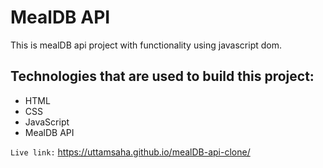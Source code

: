 # MealDB API
This is mealDB api project with functionality using javascript dom.

## Technologies that are used to build this project:
- HTML
- CSS
- JavaScript
- MealDB API

`Live link:` https://uttamsaha.github.io/mealDB-api-clone/